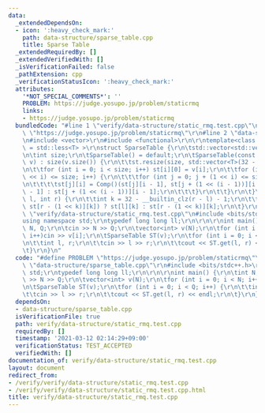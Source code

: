 ```yaml
---
data:
  _extendedDependsOn:
  - icon: ':heavy_check_mark:'
    path: data-structure/sparse_table.cpp
    title: Sparse Table
  _extendedRequiredBy: []
  _extendedVerifiedWith: []
  _isVerificationFailed: false
  _pathExtension: cpp
  _verificationStatusIcon: ':heavy_check_mark:'
  attributes:
    '*NOT_SPECIAL_COMMENTS*': ''
    PROBLEM: https://judge.yosupo.jp/problem/staticrmq
    links:
    - https://judge.yosupo.jp/problem/staticrmq
  bundledCode: "#line 1 \"verify/data-structure/static_rmq.test.cpp\"\n#define PROBLEM\
    \ \"https://judge.yosupo.jp/problem/staticrmq\"\r\n#line 2 \"data-structure/sparse_table.cpp\"\
    \n#include <vector>\r\n#include <functional>\r\n\r\ntemplate<class T, class Comp\
    \ = std::less<T> >\r\nstruct SparseTable {\r\n\tstd::vector<std::vector<T>> st;\r\
    \n\tint size;\r\n\tSparseTable() = default;\r\n\tSparseTable(const std::vector<T>&\
    \ v) : size(v.size()) {\r\n\t\tst.resize(size, std::vector<T>(32 - __builtin_clz(size)));\r\
    \n\t\tfor (int i = 0; i < size; i++) st[i][0] = v[i];\r\n\t\tfor (int i = 1; (1\
    \ << i) <= size; i++) {\r\n\t\t\tfor (int j = 0; j + (1 << i) <= size; j++) {\r\
    \n\t\t\t\tst[j][i] = Comp()(st[j][i - 1], st[j + (1 << (i - 1))][i - 1]) ? st[j][i\
    \ - 1] : st[j + (1 << (i - 1))][i - 1];\r\n\t\t\t}\r\n\t\t}\r\n\t}\r\n\tT get(int\
    \ l, int r) {\r\n\t\tint k = 32 - __builtin_clz(r - l) - 1;\r\n\t\treturn Comp()(st[l][k],\
    \ st[r - (1 << k)][k]) ? st[l][k] : st[r - (1 << k)][k];\r\n\t}\r\n};\n#line 3\
    \ \"verify/data-structure/static_rmq.test.cpp\"\n#include <bits/stdc++.h>\r\n\
    using namespace std;\r\ntypedef long long ll;\r\n\r\n\r\nint main() {\r\n\tint\
    \ N, Q;\r\n\tcin >> N >> Q;\r\n\tvector<int> v(N);\r\n\tfor (int i = 0; i < N;\
    \ i++)cin >> v[i];\r\n\tSparseTable ST(v);\r\n\tfor (int i = 0; i < Q; i++) {\r\
    \n\t\tint l, r;\r\n\t\tcin >> l >> r;\r\n\t\tcout << ST.get(l, r) << endl;\r\n\
    \t}\r\n}\n"
  code: "#define PROBLEM \"https://judge.yosupo.jp/problem/staticrmq\"\r\n#include\
    \ \"data-structure/sparse_table.cpp\"\r\n#include <bits/stdc++.h>\r\nusing namespace\
    \ std;\r\ntypedef long long ll;\r\n\r\n\r\nint main() {\r\n\tint N, Q;\r\n\tcin\
    \ >> N >> Q;\r\n\tvector<int> v(N);\r\n\tfor (int i = 0; i < N; i++)cin >> v[i];\r\
    \n\tSparseTable ST(v);\r\n\tfor (int i = 0; i < Q; i++) {\r\n\t\tint l, r;\r\n\
    \t\tcin >> l >> r;\r\n\t\tcout << ST.get(l, r) << endl;\r\n\t}\r\n}"
  dependsOn:
  - data-structure/sparse_table.cpp
  isVerificationFile: true
  path: verify/data-structure/static_rmq.test.cpp
  requiredBy: []
  timestamp: '2021-03-12 02:14:29+09:00'
  verificationStatus: TEST_ACCEPTED
  verifiedWith: []
documentation_of: verify/data-structure/static_rmq.test.cpp
layout: document
redirect_from:
- /verify/verify/data-structure/static_rmq.test.cpp
- /verify/verify/data-structure/static_rmq.test.cpp.html
title: verify/data-structure/static_rmq.test.cpp
---
```

